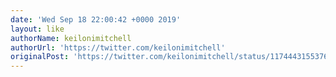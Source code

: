 ```yaml
---
date: 'Wed Sep 18 22:00:42 +0000 2019'
layout: like
authorName: keilonimitchell
authorUrl: 'https://twitter.com/keilonimitchell'
originalPost: 'https://twitter.com/keilonimitchell/status/1174443155376070656'
---
```

